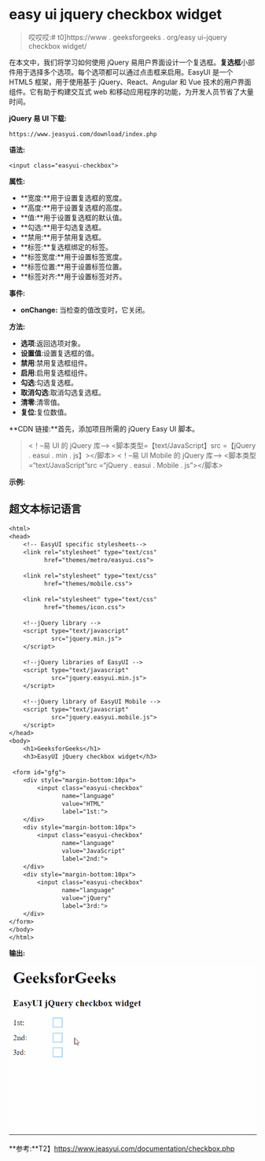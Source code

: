 # easy ui jquery checkbox widget

> 哎哎哎:# t0]https://www . geeksforgeeks . org/easy ui-jquery checkbox widget/

在本文中，我们将学习如何使用 jQuery 易用户界面设计一个复选框。**复选框**小部件用于选择多个选项。每个选项都可以通过点击框来启用。EasyUI 是一个 HTML5 框架，用于使用基于 jQuery、React、Angular 和 Vue 技术的用户界面组件。它有助于构建交互式 web 和移动应用程序的功能，为开发人员节省了大量时间。

**jQuery 易 UI 下载:**

```
https://www.jeasyui.com/download/index.php
```

**语法:**

```
<input class="easyui-checkbox">
```

**属性:**

*   **宽度:**用于设置复选框的宽度。
*   **高度:**用于设置复选框的高度。
*   **值:**用于设置复选框的默认值。
*   **勾选:**用于勾选复选框。
*   **禁用:**用于禁用复选框。
*   **标签:**复选框绑定的标签。
*   **标签宽度:**用于设置标签宽度。
*   **标签位置:**用于设置标签位置。
*   **标签对齐:**用于设置标签对齐。

**事件:**

*   **onChange:** 当检查的值改变时，它关闭。

**方法:**

*   **选项**:返回选项对象。
*   **设置值**:设置复选框的值。
*   **禁用**:禁用复选框组件。
*   **启用**:启用复选框组件。
*   **勾选**:勾选复选框。
*   **取消勾选**:取消勾选复选框。
*   **清零**:清零值。
*   **复位**:复位数值。

**CDN 链接:**首先，添加项目所需的 jQuery Easy UI 脚本。

> <！–易 UI 的 jQuery 库–>
> <脚本类型=【text/JavaScript】src =【jQuery . easui . min . js】></脚本>
> <！–易 UI Mobile 的 jQuery 库–>
> <脚本类型=“text/JavaScript”src =“jQuery . easui . Mobile . js”></脚本>

**示例:**

## 超文本标记语言

```
<html>
<head> 
    <!-- EasyUI specific stylesheets-->
    <link rel="stylesheet" type="text/css"
          href="themes/metro/easyui.css"> 

    <link rel="stylesheet" type="text/css"
          href="themes/mobile.css"> 

    <link rel="stylesheet" type="text/css"
          href="themes/icon.css"> 

    <!--jQuery library -->
    <script type="text/javascript" 
            src="jquery.min.js"> 
    </script> 

    <!--jQuery libraries of EasyUI -->
    <script type="text/javascript"
            src="jquery.easyui.min.js"> 
    </script> 

    <!--jQuery library of EasyUI Mobile -->
    <script type="text/javascript"
            src="jquery.easyui.mobile.js"> 
    </script>
</head> 
<body>
    <h1>GeeksforGeeks</h1>
    <h3>EasyUI jQuery checkbox widget</h3>

 <form id="gfg">
    <div style="margin-bottom:10px">
        <input class="easyui-checkbox" 
               name="language" 
               value="HTML" 
               label="1st:">
    </div>
    <div style="margin-bottom:10px">
        <input class="easyui-checkbox" 
               name="language" 
               value="JavaScript" 
               label="2nd:">
    </div>
    <div style="margin-bottom:10px">
        <input class="easyui-checkbox" 
               name="language"
               value="jQuery" 
               label="3rd:">
    </div>
</form>
</body>
</html>
```

**输出:**

![](img/b39329702bb8df38713a932e5c5134ad.png)

**参考:**T2】https://www.jeasyui.com/documentation/checkbox.php
